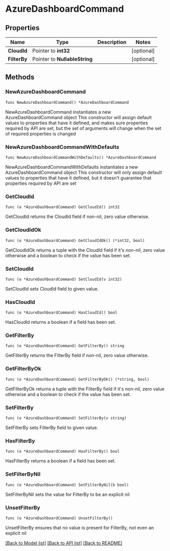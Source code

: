 # AzureDashboardCommand

## Properties

Name | Type | Description | Notes
------------ | ------------- | ------------- | -------------
**CloudId** | Pointer to **int32** |  | [optional] 
**FilterBy** | Pointer to **NullableString** |  | [optional] 

## Methods

### NewAzureDashboardCommand

`func NewAzureDashboardCommand() *AzureDashboardCommand`

NewAzureDashboardCommand instantiates a new AzureDashboardCommand object
This constructor will assign default values to properties that have it defined,
and makes sure properties required by API are set, but the set of arguments
will change when the set of required properties is changed

### NewAzureDashboardCommandWithDefaults

`func NewAzureDashboardCommandWithDefaults() *AzureDashboardCommand`

NewAzureDashboardCommandWithDefaults instantiates a new AzureDashboardCommand object
This constructor will only assign default values to properties that have it defined,
but it doesn't guarantee that properties required by API are set

### GetCloudId

`func (o *AzureDashboardCommand) GetCloudId() int32`

GetCloudId returns the CloudId field if non-nil, zero value otherwise.

### GetCloudIdOk

`func (o *AzureDashboardCommand) GetCloudIdOk() (*int32, bool)`

GetCloudIdOk returns a tuple with the CloudId field if it's non-nil, zero value otherwise
and a boolean to check if the value has been set.

### SetCloudId

`func (o *AzureDashboardCommand) SetCloudId(v int32)`

SetCloudId sets CloudId field to given value.

### HasCloudId

`func (o *AzureDashboardCommand) HasCloudId() bool`

HasCloudId returns a boolean if a field has been set.

### GetFilterBy

`func (o *AzureDashboardCommand) GetFilterBy() string`

GetFilterBy returns the FilterBy field if non-nil, zero value otherwise.

### GetFilterByOk

`func (o *AzureDashboardCommand) GetFilterByOk() (*string, bool)`

GetFilterByOk returns a tuple with the FilterBy field if it's non-nil, zero value otherwise
and a boolean to check if the value has been set.

### SetFilterBy

`func (o *AzureDashboardCommand) SetFilterBy(v string)`

SetFilterBy sets FilterBy field to given value.

### HasFilterBy

`func (o *AzureDashboardCommand) HasFilterBy() bool`

HasFilterBy returns a boolean if a field has been set.

### SetFilterByNil

`func (o *AzureDashboardCommand) SetFilterByNil(b bool)`

 SetFilterByNil sets the value for FilterBy to be an explicit nil

### UnsetFilterBy
`func (o *AzureDashboardCommand) UnsetFilterBy()`

UnsetFilterBy ensures that no value is present for FilterBy, not even an explicit nil

[[Back to Model list]](../README.md#documentation-for-models) [[Back to API list]](../README.md#documentation-for-api-endpoints) [[Back to README]](../README.md)


